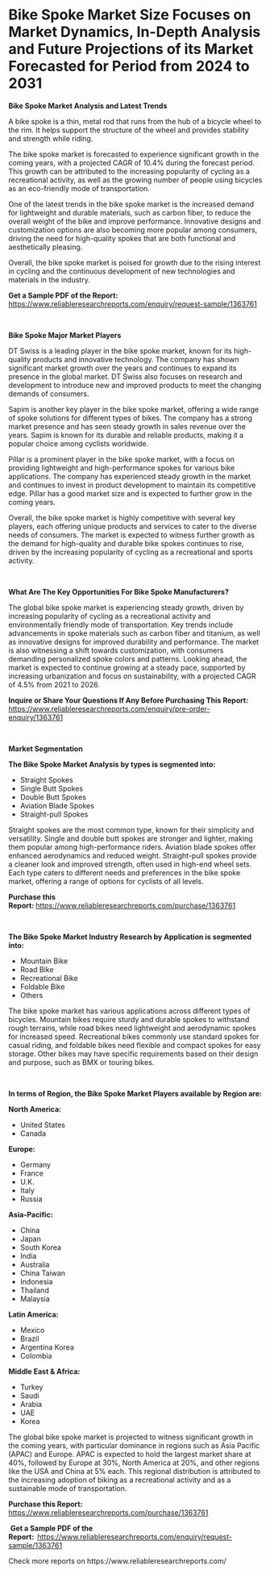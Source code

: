 <p><h1>Bike Spoke Market Size Focuses on Market Dynamics, In-Depth Analysis and Future Projections of its Market Forecasted for Period from 2024 to 2031</h1></p><p><strong>Bike Spoke Market Analysis and Latest Trends</strong></p>
<p><p>A bike spoke is a thin, metal rod that runs from the hub of a bicycle wheel to the rim. It helps support the structure of the wheel and provides stability and strength while riding. </p><p>The bike spoke market is forecasted to experience significant growth in the coming years, with a projected CAGR of 10.4% during the forecast period. This growth can be attributed to the increasing popularity of cycling as a recreational activity, as well as the growing number of people using bicycles as an eco-friendly mode of transportation.</p><p>One of the latest trends in the bike spoke market is the increased demand for lightweight and durable materials, such as carbon fiber, to reduce the overall weight of the bike and improve performance. Innovative designs and customization options are also becoming more popular among consumers, driving the need for high-quality spokes that are both functional and aesthetically pleasing.</p><p>Overall, the bike spoke market is poised for growth due to the rising interest in cycling and the continuous development of new technologies and materials in the industry.</p></p>
<p><strong>Get a Sample PDF of the Report:&nbsp;</strong> <a href="https://www.reliableresearchreports.com/enquiry/request-sample/1363761">https://www.reliableresearchreports.com/enquiry/request-sample/1363761</a></p>
<p>&nbsp;</p>
<p><strong>Bike Spoke Major Market Players</strong></p>
<p><p>DT Swiss is a leading player in the bike spoke market, known for its high-quality products and innovative technology. The company has shown significant market growth over the years and continues to expand its presence in the global market. DT Swiss also focuses on research and development to introduce new and improved products to meet the changing demands of consumers.</p><p>Sapim is another key player in the bike spoke market, offering a wide range of spoke solutions for different types of bikes. The company has a strong market presence and has seen steady growth in sales revenue over the years. Sapim is known for its durable and reliable products, making it a popular choice among cyclists worldwide.</p><p>Pillar is a prominent player in the bike spoke market, with a focus on providing lightweight and high-performance spokes for various bike applications. The company has experienced steady growth in the market and continues to invest in product development to maintain its competitive edge. Pillar has a good market size and is expected to further grow in the coming years.</p><p>Overall, the bike spoke market is highly competitive with several key players, each offering unique products and services to cater to the diverse needs of consumers. The market is expected to witness further growth as the demand for high-quality and durable bike spokes continues to rise, driven by the increasing popularity of cycling as a recreational and sports activity.</p></p>
<p>&nbsp;</p>
<p><strong>What Are The Key Opportunities For Bike Spoke Manufacturers?</strong></p>
<p><p>The global bike spoke market is experiencing steady growth, driven by increasing popularity of cycling as a recreational activity and environmentally friendly mode of transportation. Key trends include advancements in spoke materials such as carbon fiber and titanium, as well as innovative designs for improved durability and performance. The market is also witnessing a shift towards customization, with consumers demanding personalized spoke colors and patterns. Looking ahead, the market is expected to continue growing at a steady pace, supported by increasing urbanization and focus on sustainability, with a projected CAGR of 4.5% from 2021 to 2026.</p></p>
<p><strong>Inquire or Share Your Questions If Any Before Purchasing This Report:</strong> <a href="https://www.reliableresearchreports.com/enquiry/pre-order-enquiry/1363761">https://www.reliableresearchreports.com/enquiry/pre-order-enquiry/1363761</a></p>
<p>&nbsp;</p>
<p><strong>Market Segmentation</strong></p>
<p><strong>The Bike Spoke Market Analysis by types is segmented into:</strong></p>
<p><ul><li>Straight Spokes</li><li>Single Butt Spokes</li><li>Double Butt Spokes</li><li>Aviation Blade Spokes</li><li>Straight-pull Spokes</li></ul></p>
<p><p>Straight spokes are the most common type, known for their simplicity and versatility. Single and double butt spokes are stronger and lighter, making them popular among high-performance riders. Aviation blade spokes offer enhanced aerodynamics and reduced weight. Straight-pull spokes provide a cleaner look and improved strength, often used in high-end wheel sets. Each type caters to different needs and preferences in the bike spoke market, offering a range of options for cyclists of all levels.</p></p>
<p><strong>Purchase this Report:&nbsp;</strong><a href="https://www.reliableresearchreports.com/purchase/1363761">https://www.reliableresearchreports.com/purchase/1363761</a></p>
<p>&nbsp;</p>
<p><strong>The Bike Spoke Market Industry Research by Application is segmented into:</strong></p>
<p><ul><li>Mountain Bike</li><li>Road Bike</li><li>Recreational Bike</li><li>Foldable Bike</li><li>Others</li></ul></p>
<p><p>The bike spoke market has various applications across different types of bicycles. Mountain bikes require sturdy and durable spokes to withstand rough terrains, while road bikes need lightweight and aerodynamic spokes for increased speed. Recreational bikes commonly use standard spokes for casual riding, and foldable bikes need flexible and compact spokes for easy storage. Other bikes may have specific requirements based on their design and purpose, such as BMX or touring bikes.</p></p>
<p>&nbsp;</p>
<p><strong>In terms of Region, the Bike Spoke Market Players available by Region are:</strong></p>
<p>
    <p> <strong> North America: </strong>
        <ul>
            <li>United States</li>
            <li>Canada</li>
        </ul>
        </p> 
    <p> <strong> Europe: </strong>
        <ul>
            <li>Germany</li>
            <li>France</li>
            <li>U.K.</li>
            <li>Italy</li>
            <li>Russia</li>
        </ul>
        </p> 
    <p> <strong> Asia-Pacific: </strong>
        <ul>
            <li>China</li>
            <li>Japan</li>
            <li>South Korea</li>
            <li>India</li>
            <li>Australia</li>
            <li>China Taiwan</li>
            <li>Indonesia</li>
            <li>Thailand</li>
            <li>Malaysia</li>
        </ul>
        </p> 
    <p> <strong> Latin America: </strong>
        <ul>
            <li>Mexico</li>
            <li>Brazil</li>
            <li>Argentina Korea</li>
            <li>Colombia</li>
        </ul>
        </p> 
    <p> <strong> Middle East & Africa: </strong>
        <ul>
            <li>Turkey</li>
            <li>Saudi</li>
            <li>Arabia</li>
            <li>UAE</li>
            <li>Korea</li>
        </ul>
    </p>
    </p>
<p><p>The global bike spoke market is projected to witness significant growth in the coming years, with particular dominance in regions such as Asia Pacific (APAC) and Europe. APAC is expected to hold the largest market share at 40%, followed by Europe at 30%, North America at 20%, and other regions like the USA and China at 5% each. This regional distribution is attributed to the increasing adoption of biking as a recreational activity and as a sustainable mode of transportation.</p></p>
<p><strong>Purchase this Report: </strong><a href="https://www.reliableresearchreports.com/purchase/1363761">https://www.reliableresearchreports.com/purchase/1363761</a></p>
<p>&nbsp;<strong>Get a Sample PDF of the Report:&nbsp;&nbsp;</strong><a href="https://www.reliableresearchreports.com/enquiry/request-sample/1363761">https://www.reliableresearchreports.com/enquiry/request-sample/1363761</a></p>
<p><strong></strong></p>
<p>Check more reports on https://www.reliableresearchreports.com/</p>